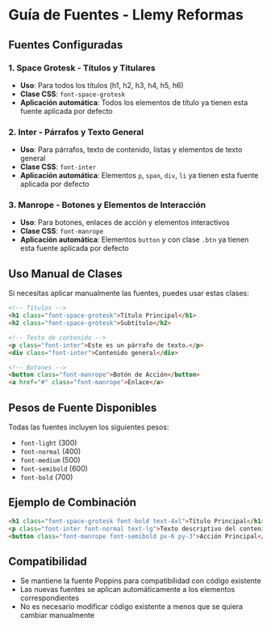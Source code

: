 # Guía de Fuentes - Llemy Reformas

## Fuentes Configuradas

### 1. Space Grotesk - Títulos y Titulares

- **Uso**: Para todos los títulos (h1, h2, h3, h4, h5, h6)
- **Clase CSS**: `font-space-grotesk`
- **Aplicación automática**: Todos los elementos de título ya tienen esta fuente aplicada por defecto

### 2. Inter - Párrafos y Texto General

- **Uso**: Para párrafos, texto de contenido, listas y elementos de texto general
- **Clase CSS**: `font-inter`
- **Aplicación automática**: Elementos `p`, `span`, `div`, `li` ya tienen esta fuente aplicada por defecto

### 3. Manrope - Botones y Elementos de Interacción

- **Uso**: Para botones, enlaces de acción y elementos interactivos
- **Clase CSS**: `font-manrope`
- **Aplicación automática**: Elementos `button` y con clase `.btn` ya tienen esta fuente aplicada por defecto

## Uso Manual de Clases

Si necesitas aplicar manualmente las fuentes, puedes usar estas clases:

```html
<!-- Títulos -->
<h1 class="font-space-grotesk">Título Principal</h1>
<h2 class="font-space-grotesk">Subtítulo</h2>

<!-- Texto de contenido -->
<p class="font-inter">Este es un párrafo de texto.</p>
<div class="font-inter">Contenido general</div>

<!-- Botones -->
<button class="font-manrope">Botón de Acción</button>
<a href="#" class="font-manrope">Enlace</a>
```

## Pesos de Fuente Disponibles

Todas las fuentes incluyen los siguientes pesos:

- `font-light` (300)
- `font-normal` (400)
- `font-medium` (500)
- `font-semibold` (600)
- `font-bold` (700)

## Ejemplo de Combinación

```html
<h1 class="font-space-grotesk font-bold text-4xl">Título Principal</h1>
<p class="font-inter font-normal text-lg">Texto descriptivo del contenido.</p>
<button class="font-manrope font-semibold px-6 py-3">Acción Principal</button>
```

## Compatibilidad

- Se mantiene la fuente Poppins para compatibilidad con código existente
- Las nuevas fuentes se aplican automáticamente a los elementos correspondientes
- No es necesario modificar código existente a menos que se quiera cambiar manualmente
